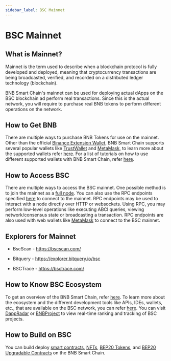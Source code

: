 ```yaml
---
sidebar_label: BSC Mainnet
---
```


# BSC Mainnet

## What is Mainnet?
Mainnet is the term used to describe when a blockchain protocol is fully developed and deployed, meaning that cryptocurrency transactions are being broadcasted, verified, and recorded on a distributed ledger technology (blockchain). 

BNB Smart Chain's mainnet can be used for deploying actual dApps on the BSC blockchain ad perform real transactions. Since this is the actual network, you will require to purchase real BNB tokens to perform different operations on the network. 

## How to Get BNB
There are multiple ways to purchase BNB Tokens for use on the mainnet. Other than the official [Binance Extension Wallet](bnb-chain-wallet.md), BNB Smart Chain supports several popular wallets like [TrustWallet](wallet/trustwallet.md) and [MetaMask](wallet/metamask.md), to learn more about the supported wallets refer [here](Wallet.md). For a list of tutorials on how to use different supported wallets with BNB Smart Chain, refer [here](wallets/wallet-tutorial-overview). 

## How to Access BSC
There are multiple ways to access the BSC mainnet. One possible method is to join the mainnet as a [full node](validator/fullnode.md). You can also use the RPC endpoints specified [here](rpc.md) to connect to the mainnet. RPC endpoints may be used to interact with a node directly over HTTP or websockets. Using RPC, you may perform low-level operations like executing ABCI queries, viewing network/consensus state or broadcasting a transaction. RPC endpoints are also used with web wallets like [MetaMask](wallet/metamask.md) to connect to the BSC mainnet.

## Explorers for Mainnet

* BscScan - https://bscscan.com/
    
* Bitquery - https://explorer.bitquery.io/bsc

* BSCTrace - https://bsctrace.com/

## How to Know BSC Ecosystem
To get an overview of the BNB Smart Chain, refer [here](learn/intro.md). To learn more about the ecosystem and the different development tools like APIs, IDEs, wallets, etc., that are available on the BSC network, you can refer [here](learn/ecosystem.md). You can visit [DappRadar](https://dappradar.com/rankings/protocol/binance-smart-chain) or [BNBProject](https://bnbproject.org/#/) to view real-time ranking and tracking of BSC projects.

## How to Build on BSC
You can build deploy [smart contracts](remix-new.md), [NFTs](nft-metadata-standard.md), [BEP20 Tokens](BEP20.md), and [BEP20 Upgradable Contracts](proxy.md) on the BNB Smart Chain.
